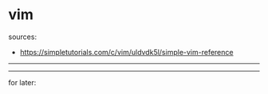 # vim

sources:

+ https://simpletutorials.com/c/vim/uldvdk5l/simple-vim-reference

---

---

for later:
